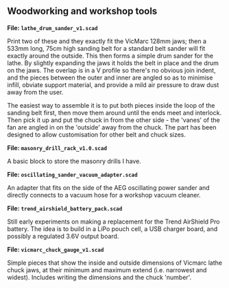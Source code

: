 Woodworking and workshop tools
------------------------------

**File: `lathe_drum_sander_v1.scad`**

Print two of these and they exactly fit the VicMarc 128mm jaws; then a 533mm
long, 75cm high sanding belt for a standard belt sander will fit exactly
around the outside.  This then forms a simple drum sander for the lathe.  By
slightly expanding the jaws it holds the belt in place and the drum on the
jaws.  The overlap is in a V profile so there's no obvious join indent, and
the pieces between the outer and inner are angled so as to minimise infill,
obviate support material, and provide a mild air pressure to draw dust away
from the user.

The easiest way to assemble it is to put both pieces inside the loop of the
sanding belt first, then move them around until the ends meet and interlock.
Then pick it up and put the chuck in from the other side - the 'vanes' of the
fan are angled in on the 'outside' away from the chuck.  The part has been
designed to allow customisation for other belt and chuck sizes.

**File: `masonry_drill_rack_v1.0.scad`**

A basic block to store the masonry drills I have.

**File: `oscillating_sander_vacuum_adapter.scad`**

An adapter that fits on the side of the AEG oscillating power sander and
directly connects to a vacuum hose for a workshop vacuum cleaner.

**File: `trend_airshield_battery_pack.scad`**

Still early experiments on making a replacement for the Trend AirShield Pro
battery.  The idea is to build in a LiPo pouch cell, a USB charger board, and
possibly a regulated 3.6V output board.

**File: `vicmarc_chuck_gauge_v1.scad`**

Simple pieces that show the inside and outside dimensions of Vicmarc lathe
chuck jaws, at their minimum and maximum extend (i.e. narrowest and widest).
Includes writing the dimensions and the chuck 'number'.

